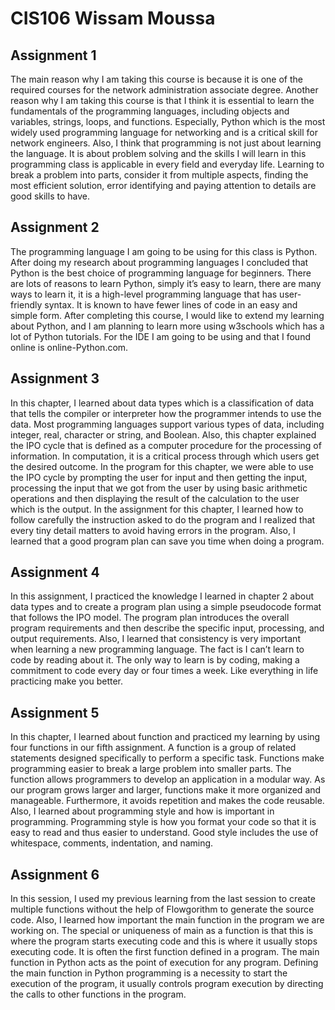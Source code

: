 # CIS106 Wissam Moussa

## Assignment 1

The main reason why I am taking this course is because it is one of the required courses for the network administration associate degree. Another reason why I am taking this course is that I think it is essential to learn the fundamentals of the programming languages, including objects and variables, strings, loops, and functions. Especially, Python which is the most widely used programming language for networking and is a critical skill for network engineers. Also, I think that programming is not just about learning the language. It is about problem solving and the skills I will learn in this programming class is applicable in every field and everyday life. Learning to break a problem into parts, consider it from multiple aspects, finding the most efficient solution, error identifying and paying attention to details are good skills to have.

## Assignment 2

The programming language I am going to be using for this class is Python. After doing my research about programming languages I concluded that Python is the best choice of programming language for beginners. There are lots of reasons to learn Python, simply it’s easy to learn, there are many ways to learn it, it is a high-level programming language that has user-friendly syntax. It is known to have fewer lines of code in an easy and simple form. After completing this course, I would like to extend my learning about Python, and I am planning to learn more using w3schools which has a lot of Python tutorials. For the IDE I am going to be using and that I found online is online-Python.com.

## Assignment 3

In this chapter, I learned about data types which is a classification of data that tells the compiler or interpreter how the programmer intends to use the data. Most programming languages support various types of data, including integer, real, character or string, and Boolean. Also, this chapter explained the IPO cycle that is defined as a computer procedure for the processing of information. In computation, it is a critical process through which users get the desired outcome. In the program for this chapter, we were able to use the IPO cycle by prompting the user for input and then getting the input, processing the input that we got from the user by using basic arithmetic operations and then displaying the result of the calculation to the user which is the output.
In the assignment for this chapter, I learned how to follow carefully the instruction asked to do the program and I realized that every tiny detail matters to avoid having errors in the program. Also, I learned that a good program plan can save you time when doing a program.


## Assignment 4

In this assignment, I practiced the knowledge I learned in chapter 2 about data types and to create a program plan using a simple pseudocode format that follows the IPO model. The program plan introduces the overall program requirements and then describe the specific input, processing, and output requirements. Also, I learned that consistency is very important when learning a new programming language. The fact is I can’t learn to code by reading about it. The only way to learn is by coding, making a commitment to code every day or four times a week. Like everything in life practicing make you better.


## Assignment 5

In this chapter, I learned about function and practiced my learning by using four functions in our fifth assignment. A function is a group of related statements designed specifically to perform a specific task. Functions make programming easier to break a large problem into smaller parts. The function allows programmers to develop an application in a modular way. As our program grows larger and larger, functions make it more organized and manageable. Furthermore, it avoids repetition and makes the code reusable. Also, I learned about programming style and how is important in programming. Programming style is how you format your code so that it is easy to read and thus easier to understand. Good style includes the use of whitespace, comments, indentation, and naming.


## Assignment 6

In this session, I used my previous learning from the last session to create multiple functions without the help of Flowgorithm to generate the source code. Also, I learned how important the main function in the program we are working on. The special or uniqueness of main as a function is that this is where the program starts executing code and this is where it usually stops executing code. It is often the first function defined in a program. The main function in Python acts as the point of execution for any program. Defining the main function in Python programming is a necessity to start the execution of the program, it usually controls program execution by directing the calls to other functions in the program.
